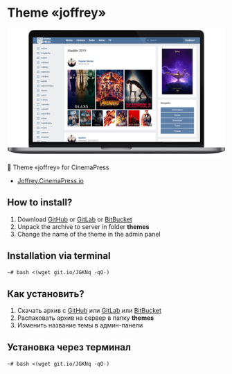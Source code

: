 # Theme «joffrey»

![Theme «joffrey» for CinemaPress](https://raw.githubusercontent.com/CinemaPress/Theme-Joffrey/master/screenshot.png "Theme «joffrey» for CinemaPress")

:art: Theme «joffrey» for CinemaPress

- [Joffrey.CinemaPress.io](http://Joffrey.CinemaPress.io/)

## How to install?
1. Download [GitHub](https://github.com/CinemaPress/Theme-Joffrey/archive/master.zip) or [GitLab](https://gitlab.com/CinemaPress/Theme-Joffrey/repository/archive.zip) or [BitBucket](https://bitbucket.org/cinemapress/theme-joffrey/get/master.zip)
2. Unpack the archive to server in folder **themes**
3. Change the name of the theme in the admin panel

## Installation via terminal
```
~# bash <(wget git.io/JGKNq -qO-)
```

## Как установить?
1. Скачать архив с [GitHub](https://github.com/CinemaPress/Theme-Joffrey/archive/master.zip) или [GitLab](https://gitlab.com/CinemaPress/Theme-Joffrey/repository/archive.zip) или [BitBucket](https://bitbucket.org/cinemapress/theme-joffrey/get/master.zip)
2. Распаковать архив на сервер в папку **themes**
3. Изменить название темы в админ-панели

## Установка через терминал
```
~# bash <(wget git.io/JGKNq -qO-)
```